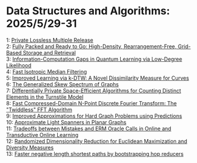 # Data Structures and Algorithms: 2025/5/29-31  
1: [Private Lossless Multiple Release](https://doi.org/10.48550/arXiv.2505.22449)  
2: [Fully Packed and Ready to Go: High-Density, Rearrangement-Free, Grid-Based Storage and Retrieval](https://doi.org/10.48550/arXiv.2505.22497)  
3: [Information-Computation Gaps in Quantum Learning via Low-Degree Likelihood](https://doi.org/10.48550/arXiv.2505.22743)  
4: [Fast Isotropic Median Filtering](https://doi.org/10.48550/arXiv.2505.22938)  
5: [Improved Learning via k-DTW: A Novel Dissimilarity Measure for Curves](https://doi.org/10.48550/arXiv.2505.23431)  
6: [The Generalized Skew Spectrum of Graphs](https://doi.org/10.48550/arXiv.2505.23609)  
7: [Differentially Private Space-Efficient Algorithms for Counting Distinct Elements in the Turnstile Model](https://doi.org/10.48550/arXiv.2505.23682)  
8: [Fast Compressed-Domain N-Point Discrete Fourier Transform: The "Twiddless" FFT Algorithm](https://doi.org/10.48550/arXiv.2505.23718)  
9: [Improved Approximations for Hard Graph Problems using Predictions](https://doi.org/10.48550/arXiv.2505.23967)  
10: [Approximate Light Spanners in Planar Graphs](https://doi.org/10.48550/arXiv.2505.24825)  
11: [Tradeoffs between Mistakes and ERM Oracle Calls in Online and Transductive Online Learning](https://doi.org/10.48550/arXiv.2506.00135)  
12: [Randomized Dimensionality Reduction for Euclidean Maximization and Diversity Measures](https://doi.org/10.48550/arXiv.2506.00165)  
13: [Faster negative length shortest paths by bootstrapping hop reducers](https://doi.org/10.48550/arXiv.2506.00428)  